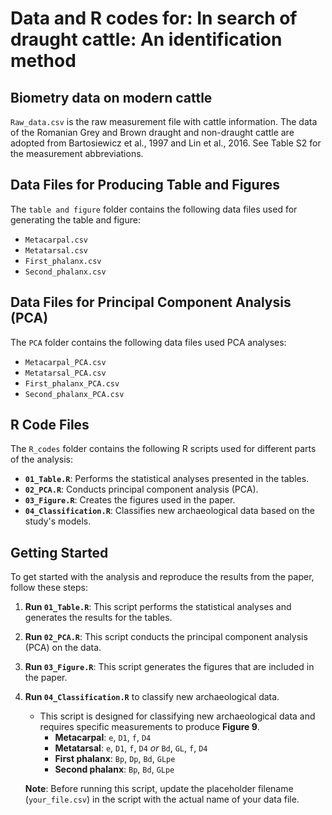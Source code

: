 # Data and R codes for: In search of draught cattle: An identification method

##  Biometry data on modern cattle


`Raw_data.csv` is the raw measurement file with cattle information.
The data of the Romanian Grey and Brown draught and non-draught cattle are adopted from Bartosiewicz et al., 1997 and Lin et al., 2016.
See Table S2 for the measurement abbreviations.


## Data Files for Producing Table and Figures
The `table and figure` folder contains the following data files used for generating the table and figure:
- `Metacarpal.csv`
- `Metatarsal.csv`
- `First_phalanx.csv`
- `Second_phalanx.csv`

## Data Files for Principal Component Analysis (PCA)
The `PCA` folder contains the following data files used PCA analyses:
- `Metacarpal_PCA.csv`
- `Metatarsal_PCA.csv`
- `First_phalanx_PCA.csv`
- `Second_phalanx_PCA.csv`

## R Code Files

The `R_codes` folder contains the following R scripts used for different parts of the analysis:
- **`01_Table.R`**: Performs the statistical analyses presented in the tables.
- **`02_PCA.R`**: Conducts principal component analysis (PCA).
- **`03_Figure.R`**: Creates the figures used in the paper.
- **`04_Classification.R`**: Classifies new archaeological data based on the study's models.


## Getting Started

To get started with the analysis and reproduce the results from the paper, follow these steps:

1. **Run `01_Table.R`**: This script performs the statistical analyses and generates the results for the tables.
   
2. **Run `02_PCA.R`**: This script conducts the principal component analysis (PCA) on the data. 

3. **Run `03_Figure.R`**: This script generates the figures that are included in the paper. 

4. **Run `04_Classification.R`** to classify new archaeological data.  
   - This script is designed for classifying new archaeological data and requires specific measurements to produce **Figure 9**.  
     - **Metacarpal**: `e`, `D1`, `f`, `D4`  
     - **Metatarsal**: `e`, `D1`, `f`, `D4` *or* `Bd`, `GL`, `f`, `D4`  
     - **First phalanx**: `Bp`, `Dp`, `Bd`, `GLpe`  
     - **Second phalanx**: `Bp`, `Bd`, `GLpe`  

   **Note**: Before running this script, update the placeholder filename (`your_file.csv`) in the script with the actual name of your data file.  
